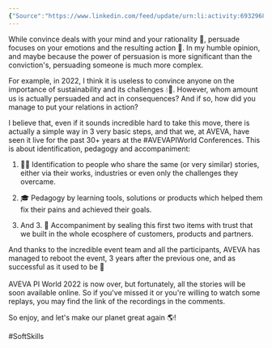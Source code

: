 ```yaml
---
{"Source":"https://www.linkedin.com/feed/update/urn:li:activity:6932968405025103872/","dg-publish":true,"permalink":"/blog-articles/soft-skills/convince-vs-persuade-what-s-the-difference/","dgPassFrontmatter":true}
---
```


While convince deals with your mind and your rationality 🧠, persuade focuses on your emotions and the resulting action 🚜. In my humble opinion, and maybe because the power of persuasion is more significant than the conviction's, persuading someone is much more complex.  
  
For example, in 2022, I think it is useless to convince anyone on the importance of sustainability and its challenges 💧🌳. However, whom amount us is actually persuaded and act in consequences? And if so, how did you manage to put your relations in action?  
  
I believe that, even if it sounds incredible hard to take this move, there is actually a simple way in 3 very basic steps, and that we, at AVEVA, have seen it live for the past 30+ years at the #AVEVAPIWorld Conferences. This is about identification, pedagogy and accompaniment:  
  
1. 🕵️‍♂️ Identification to people who share the same (or very similar) stories, either via their works, industries or even only the challenges they overcame.  
  
2. 🎓 Pedagogy by learning tools, solutions or products which helped them fix their pains and achieved their goals.  
  
3. And 3. 💪 Accompaniment by sealing this first two items with trust that we built in the whole ecosphere of customers, products and partners.  
  
And thanks to the incredible event team and all the participants, AVEVA has managed to reboot the event, 3 years after the previous one, and as successful as it used to be 🎉  
    
AVEVA PI World 2022 is now over, but fortunately, all the stories will be soon available online. So if you've missed it or you're willing to watch some replays, you may find the link of the recordings in the comments.  
  
So enjoy, and let's make our planet great again 🌎!

#SoftSkills 